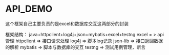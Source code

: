 # API_DEMO

这个框架自己主要负责的是excel和数据库交互这两部分的封装

框架结构：
java+httpclient+log4j+json+mybatis+excel+testng
excel = > api管理
httpclient => 接口请求处理
log4j => 脚本log记录
json-lib => 接口返回数据的解析
mybatis => 脚本与数据库的交互
testng => 测试用例管理，断言
